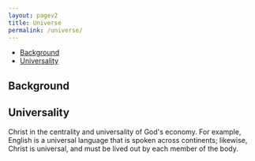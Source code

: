 ```yaml
---
layout: pagev2
title: Universe
permalink: /universe/
---
```

- [Background](#background)
- [Universality](#universality)

## Background

## Universality

Christ in the centrality and universality of God's economy. For example, English is a universal language that is spoken across continents; likewise, Christ is universal, and must be lived out by each member of the body.
